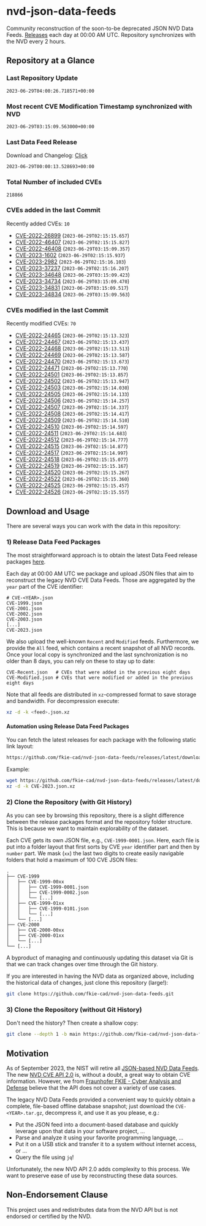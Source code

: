 # nvd-json-data-feeds

Community reconstruction of the soon-to-be deprecated JSON NVD Data Feeds. 
[Releases](https://github.com/fkie-cad/nvd-json-data-feeds/releases/latest) each day at 00:00 AM UTC.
Repository synchronizes with the NVD every 2 hours.

## Repository at a Glance

### Last Repository Update

```plain
2023-06-29T04:00:26.718571+00:00
```

### Most recent CVE Modification Timestamp synchronized with NVD

```plain
2023-06-29T03:15:09.563000+00:00
```

### Last Data Feed Release

Download and Changelog: [Click](https://github.com/fkie-cad/nvd-json-data-feeds/releases/latest)

```plain
2023-06-29T00:00:13.528693+00:00
```

### Total Number of included CVEs

```plain
218866
```

### CVEs added in the last Commit

Recently added CVEs: `10`

* [CVE-2022-26899](CVE-2022/CVE-2022-268xx/CVE-2022-26899.json) (`2023-06-29T02:15:15.657`)
* [CVE-2022-46407](CVE-2022/CVE-2022-464xx/CVE-2022-46407.json) (`2023-06-29T02:15:15.827`)
* [CVE-2022-46408](CVE-2022/CVE-2022-464xx/CVE-2022-46408.json) (`2023-06-29T03:15:09.357`)
* [CVE-2023-1602](CVE-2023/CVE-2023-16xx/CVE-2023-1602.json) (`2023-06-29T02:15:15.937`)
* [CVE-2023-2982](CVE-2023/CVE-2023-29xx/CVE-2023-2982.json) (`2023-06-29T02:15:16.103`)
* [CVE-2023-37237](CVE-2023/CVE-2023-372xx/CVE-2023-37237.json) (`2023-06-29T02:15:16.207`)
* [CVE-2023-34648](CVE-2023/CVE-2023-346xx/CVE-2023-34648.json) (`2023-06-29T03:15:09.423`)
* [CVE-2023-34734](CVE-2023/CVE-2023-347xx/CVE-2023-34734.json) (`2023-06-29T03:15:09.470`)
* [CVE-2023-34831](CVE-2023/CVE-2023-348xx/CVE-2023-34831.json) (`2023-06-29T03:15:09.517`)
* [CVE-2023-34834](CVE-2023/CVE-2023-348xx/CVE-2023-34834.json) (`2023-06-29T03:15:09.563`)


### CVEs modified in the last Commit

Recently modified CVEs: `70`

* [CVE-2022-24465](CVE-2022/CVE-2022-244xx/CVE-2022-24465.json) (`2023-06-29T02:15:13.323`)
* [CVE-2022-24467](CVE-2022/CVE-2022-244xx/CVE-2022-24467.json) (`2023-06-29T02:15:13.437`)
* [CVE-2022-24468](CVE-2022/CVE-2022-244xx/CVE-2022-24468.json) (`2023-06-29T02:15:13.513`)
* [CVE-2022-24469](CVE-2022/CVE-2022-244xx/CVE-2022-24469.json) (`2023-06-29T02:15:13.587`)
* [CVE-2022-24470](CVE-2022/CVE-2022-244xx/CVE-2022-24470.json) (`2023-06-29T02:15:13.673`)
* [CVE-2022-24471](CVE-2022/CVE-2022-244xx/CVE-2022-24471.json) (`2023-06-29T02:15:13.770`)
* [CVE-2022-24501](CVE-2022/CVE-2022-245xx/CVE-2022-24501.json) (`2023-06-29T02:15:13.857`)
* [CVE-2022-24502](CVE-2022/CVE-2022-245xx/CVE-2022-24502.json) (`2023-06-29T02:15:13.947`)
* [CVE-2022-24503](CVE-2022/CVE-2022-245xx/CVE-2022-24503.json) (`2023-06-29T02:15:14.030`)
* [CVE-2022-24505](CVE-2022/CVE-2022-245xx/CVE-2022-24505.json) (`2023-06-29T02:15:14.133`)
* [CVE-2022-24506](CVE-2022/CVE-2022-245xx/CVE-2022-24506.json) (`2023-06-29T02:15:14.257`)
* [CVE-2022-24507](CVE-2022/CVE-2022-245xx/CVE-2022-24507.json) (`2023-06-29T02:15:14.337`)
* [CVE-2022-24508](CVE-2022/CVE-2022-245xx/CVE-2022-24508.json) (`2023-06-29T02:15:14.417`)
* [CVE-2022-24509](CVE-2022/CVE-2022-245xx/CVE-2022-24509.json) (`2023-06-29T02:15:14.510`)
* [CVE-2022-24510](CVE-2022/CVE-2022-245xx/CVE-2022-24510.json) (`2023-06-29T02:15:14.597`)
* [CVE-2022-24511](CVE-2022/CVE-2022-245xx/CVE-2022-24511.json) (`2023-06-29T02:15:14.683`)
* [CVE-2022-24512](CVE-2022/CVE-2022-245xx/CVE-2022-24512.json) (`2023-06-29T02:15:14.777`)
* [CVE-2022-24515](CVE-2022/CVE-2022-245xx/CVE-2022-24515.json) (`2023-06-29T02:15:14.877`)
* [CVE-2022-24517](CVE-2022/CVE-2022-245xx/CVE-2022-24517.json) (`2023-06-29T02:15:14.997`)
* [CVE-2022-24518](CVE-2022/CVE-2022-245xx/CVE-2022-24518.json) (`2023-06-29T02:15:15.077`)
* [CVE-2022-24519](CVE-2022/CVE-2022-245xx/CVE-2022-24519.json) (`2023-06-29T02:15:15.167`)
* [CVE-2022-24520](CVE-2022/CVE-2022-245xx/CVE-2022-24520.json) (`2023-06-29T02:15:15.267`)
* [CVE-2022-24522](CVE-2022/CVE-2022-245xx/CVE-2022-24522.json) (`2023-06-29T02:15:15.360`)
* [CVE-2022-24525](CVE-2022/CVE-2022-245xx/CVE-2022-24525.json) (`2023-06-29T02:15:15.457`)
* [CVE-2022-24526](CVE-2022/CVE-2022-245xx/CVE-2022-24526.json) (`2023-06-29T02:15:15.557`)


## Download and Usage

There are several ways you can work with the data in this repository:

### 1) Release Data Feed Packages

The most straightforward approach is to obtain the latest Data Feed release packages [here](https://github.com/fkie-cad/nvd-json-data-feeds/releases/latest).

Each day at 00:00 AM UTC we package and upload JSON files that aim to reconstruct the legacy NVD CVE Data Feeds.
Those are aggregated by the `year` part of the CVE identifier:

```
# CVE-<YEAR>.json
CVE-1999.json
CVE-2001.json
CVE-2002.json
CVE-2003.json
[...]
CVE-2023.json
```

We also upload the well-known `Recent` and `Modified` feeds.
Furthermore, we provide the `All` feed, which contains a recent snapshot of all NVD records.
Once your local copy is synchronized and the last synchronization is no older than 8 days, you can rely on these to stay up to date:

```plain
CVE-Recent.json   # CVEs that were added in the previous eight days
CVE-Modified.json # CVEs that were modified or added in the previous eight days
```

Note that all feeds are distributed in `xz`-compressed format to save storage and bandwidth.
For decompression execute:

```sh
xz -d -k <feed>.json.xz
```


#### Automation using Release Data Feed Packages

You can fetch the latest releases for each package with the following static link layout:

```sh
https://github.com/fkie-cad/nvd-json-data-feeds/releases/latest/download/CVE-<YEAR>.json.xz
```

Example:

```sh
wget https://github.com/fkie-cad/nvd-json-data-feeds/releases/latest/download/CVE-2023.json.xz
xz -d -k CVE-2023.json.xz
```

### 2) Clone the Repository (with Git History)

As you can see by browsing this repository, there is a slight difference between the release packages format and the repository folder structure.
This is because we want to maintain explorability of the dataset.

Each CVE gets its own JSON file, e.g., `CVE-1999-0001.json`.
Here, each file is put into a folder layout that first sorts by CVE `year` identifier part and then by `number` part.
We mask (`xx`) the last two digits to create easily navigable folders that hold a maximum of 100 CVE JSON files:

```plain
.
├── CVE-1999
│   ├── CVE-1999-00xx
│   │   ├── CVE-1999-0001.json
│   │   ├── CVE-1999-0002.json
│   │   └── [...]
│   ├── CVE-1999-01xx
│   │   ├── CVE-1999-0101.json
│   │   └── [...]
│   └── [...]
├── CVE-2000
│   ├── CVE-2000-00xx
│   ├── CVE-2000-01xx
│   └── [...]
└── [...]
```

A byproduct of managing and continuously updating this dataset via Git is that we can track changes over time through the Git history.

If you are interested in having the NVD data as organized above, including the historical data of changes, just clone this repository (large!):

```sh
git clone https://github.com/fkie-cad/nvd-json-data-feeds.git
```

### 3) Clone the Repository (without Git History)

Don't need the history? Then create a shallow copy:

```sh
git clone --depth 1 -b main https://github.com/fkie-cad/nvd-json-data-feeds.git
```

## Motivation

As of September 2023, the NIST will retire all [JSON-based NVD Data Feeds](https://nvd.nist.gov/vuln/data-feeds#divRetirementBanner-1).
The new [NVD CVE API 2.0](https://nvd.nist.gov/developers/vulnerabilities) is, without a doubt, a great way to obtain CVE information.
However, we from [Fraunhofer FKIE - Cyber Analysis and Defense](https://www.fkie.fraunhofer.de/en/departments/cad.html) believe that the API does not cover a variety of use cases.

The legacy NVD Data Feeds provided a convenient way to quickly obtain a complete, file-based offline database snapshot; just download the `CVE-<YEAR>.tar.gz`, decompress it, and use it as you please, e.g.:

* Put the JSON feed into a document-based database and quickly leverage upon that data in your software project, ...
* Parse and analyze it using your favorite programming language, ...
* Put it on a USB stick and transfer it to a system without internet access, or ...
* Query the file using `jq`!

Unfortunately, the new NVD API 2.0 adds complexity to this process.
We want to preserve ease of use by reconstructing these data sources.

## Non-Endorsement Clause

This project uses and redistributes data from the NVD API but is not endorsed or certified by the NVD.